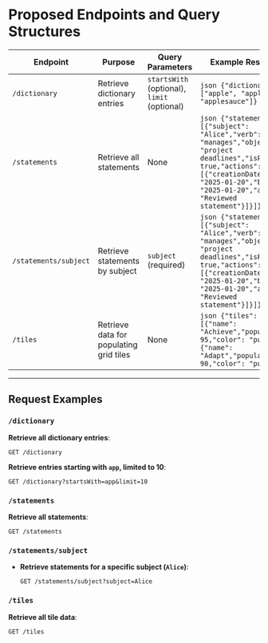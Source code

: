 # Proposed Endpoints and Query Structures

| Endpoint               | Purpose                                   | Query Parameters                   | Example Response                        |
|------------------------|-------------------------------------------|------------------------------------|-----------------------------------------|
| `/dictionary`          | Retrieve dictionary entries              | `startsWith` (optional), `limit` (optional) | ```json {"dictionary": ["apple", "applicable", "applesauce"]}``` |
| `/statements`          | Retrieve all statements                  | None                               | ```json {"statements": [{"subject": "Alice","verb": "manages","object": "project deadlines","isPublic": true,"actions": [{"creationDate": "2025-01-20","byDate": "2025-01-20","action": "Reviewed statement"}]}]}``` |
| `/statements/subject`  | Retrieve statements by subject           | `subject` (required)               | ```json {"statements": [{"subject": "Alice","verb": "manages","object": "project deadlines","isPublic": true,"actions": [{"creationDate": "2025-01-20","byDate": "2025-01-20","action": "Reviewed statement"}]}]}``` |
| `/tiles`               | Retrieve data for populating grid tiles  | None                               | ```json {"tiles": [{"name": "Achieve","popularity": 95,"color": "purple"},{"name": "Adapt","popularity": 90,"color": "purple"}]}``` |

---

## Request Examples

### `/dictionary`

**Retrieve all dictionary entries**:

  ```http
  GET /dictionary
  ```

**Retrieve entries starting with `app`, limited to 10**:

  ```http
  GET /dictionary?startsWith=app&limit=10
  ```

### `/statements`

**Retrieve all statements**:

  ```http
  GET /statements
  ```

### `/statements/subject`

- **Retrieve statements for a specific subject (`Alice`)**:
  
  ```http
  GET /statements/subject?subject=Alice
  ```

### `/tiles`

**Retrieve all tile data**:
  
  ```http
  GET /tiles
  ```
